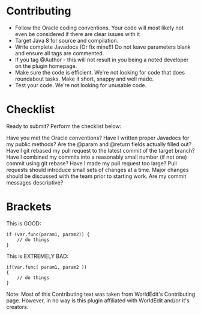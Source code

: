 # Contributing
- Follow the Oracle coding conventions. Your code will most likely not even be considered if there are clear issues with it
- Target Java 8 for source and compilation.
- Write complete Javadocs (Or fix mine!!) Do not leave parameters blank and ensure all tags are commented.
- If you tag @Author - this will not result in you being a noted developer on the plugin homepage.
- Make sure the code is efficient. We're not looking for code that does roundabout tasks. Make it short, snappy and well made.
- Test your code. We're not looking for unusable code.

# Checklist

Ready to submit? Perform the checklist below:

Have you met the Oracle conventions?
Have I written proper Javadocs for my public methods? Are the @param and @return fields actually filled out?
Have I git rebased my pull request to the latest commit of the target branch?
Have I combined my commits into a reasonably small number (if not one) commit using git rebase?
Have I made my pull request too large? Pull requests should introduce small sets of changes at a time. Major changes should be discussed with the team prior to starting work.
Are my commit messages descriptive?

# Brackets

This is GOOD:
```
if (var.func(param1, param2)) {
    // do things
}
```
This is EXTREMELY BAD:
```
if(var.func( param1, param2 ))
{
    // do things
}
```

Note: Most of this Contributing text was taken from WorldEdit's Contributing page. However, in no way is this plugin affiliated with WorldEdit and/or it's creators.
